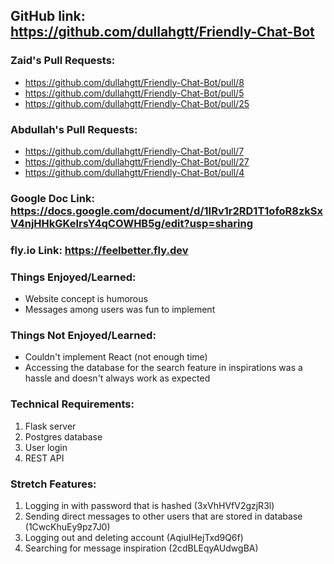 ## GitHub link: https://github.com/dullahgtt/Friendly-Chat-Bot

### Zaid's Pull Requests:
- https://github.com/dullahgtt/Friendly-Chat-Bot/pull/8
- https://github.com/dullahgtt/Friendly-Chat-Bot/pull/5 
- https://github.com/dullahgtt/Friendly-Chat-Bot/pull/25 

### Abdullah's Pull Requests:
- https://github.com/dullahgtt/Friendly-Chat-Bot/pull/7 
- https://github.com/dullahgtt/Friendly-Chat-Bot/pull/27
- https://github.com/dullahgtt/Friendly-Chat-Bot/pull/4

### Google Doc Link: https://docs.google.com/document/d/1IRv1r2RD1T1ofoR8zkSxV4njHHkGKeIrsY4qCOWHB5g/edit?usp=sharing 

### fly.io Link: https://feelbetter.fly.dev 

### Things Enjoyed/Learned:
- Website concept is humorous 
- Messages among users was fun to implement 

### Things Not Enjoyed/Learned:
- Couldn't implement React (not enough time)
- Accessing the database for the search feature in inspirations was a hassle and doesn't always work as expected

### Technical Requirements:
1. Flask server
2. Postgres database 
3. User login 
4. REST API 

### Stretch Features:
1. Logging in with password that is hashed (3xVhHVfV2gzjR3l)
2. Sending direct messages to other users that are stored in database (1CwcKhuEy9pz7J0)
3. Logging out and deleting account (AqiuIHejTxd9Q6f)
4. Searching for message inspiration (2cdBLEqyAUdwgBA)